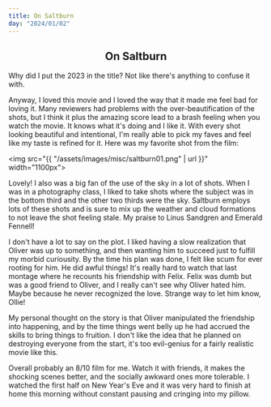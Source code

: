 ```yaml
---
title: On Saltburn
day: "2024/01/02"
---
```


<h2 style="text-align: center;">On Saltburn</h2>

Why did I put the 2023 in the title? Not like there's anything to confuse it with.

Anyway, I loved this movie and I loved the way that it made me feel bad for loving it. Many reviewers had problems with the over-beautification of the shots, but I think it plus the amazing score lead to a brash feeling when you watch the movie. It knows what it's doing and I like it. With every shot looking beautiful and intentional, I'm really able to pick my faves and feel like my taste is refined for it. Here was my favorite shot from the film:

<img src="{{ "/assets/images/misc/saltburn01.png" | url }}" width="1100px"></img>

Lovely! I also was a big fan of the use of the sky in a lot of shots. When I was in a photography class, I liked to take shots where the subject was in the bottom third and the other two thirds were the sky. Saltburn employs lots of these shots and is sure to mix up the weather and cloud formations to not leave the shot feeling stale. My praise to Linus Sandgren and Emerald Fennell!

I don't have a lot to say on the plot. I liked having a slow realization that Oliver was up to something, and then wanting him to succeed just to fulfill my morbid curiousity. By the time his plan was done, I felt like scum for ever rooting for him. He did awful things! It's really hard to watch that last montage where he recounts his friendship with Felix. Felix was dumb but was a good friend to Oliver, and I really can't see why Oliver hated him. Maybe because he never recognized the love. Strange way to let him know, Ollie!

My personal thought on the story is that Oliver manipulated the friendship into happening, and by the time things went belly up he had accrued the skills to bring things to fruition. I don't like the idea that he planned on destroying everyone from the start, it's too evil-genius for a fairly realistic movie like this.

Overall probably an 8/10 film for me. Watch it with friends, it makes the shocking scenes better, and the socially awkward ones more tolerable. I watched the first half on New Year's Eve and it was very hard to finish at home this morning without constant pausing and cringing into my pillow.